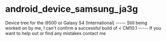 android_device_samsung_ja3g
===========================

Device tree for the i9500 or Galaxy S4 (International)  -----   Still being worked on by me, I can't confirm a successful build of &lt; CM10.1  -----   If you want to help out or find any mistakes contact me